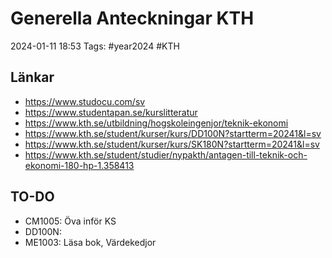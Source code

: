 # Generella Anteckningar KTH

2024-01-11 18:53
Tags: #year2024 #KTH

## Länkar

- <https://www.studocu.com/sv>
- <https://www.studentapan.se/kurslitteratur>
- <https://www.kth.se/utbildning/hogskoleingenjor/teknik-ekonomi>
- <https://www.kth.se/student/kurser/kurs/DD100N?startterm=20241&l=sv>
- <https://www.kth.se/student/kurser/kurs/SK180N?startterm=20241&l=sv>
- <https://www.kth.se/student/studier/nypakth/antagen-till-teknik-och-ekonomi-180-hp-1.358413>

## TO-DO

- CM1005: Öva inför KS
- DD100N:
- ME1003: Läsa bok, Värdekedjor
